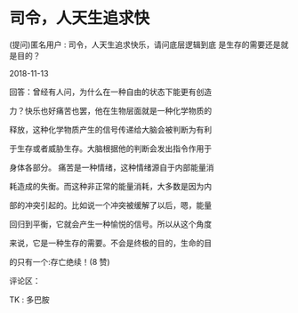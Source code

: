 # 司令，人天生追求快

(提问)匿名用户 : 司令，人天生追求快乐，请问底层逻辑到底 是生存的需要还是就是目的？

2018-11-13

回答：曾经有人问，为什么在一种自由的状态下能更有创造

力？快乐也好痛苦也罢，他在生物层面就是一种化学物质的

释放，这种化学物质产生的信号传递给大脑会被判断为有利

于生存或者威胁生存。大脑根据他的判断会发出指令作用于

身体各部分。 痛苦是一种情绪，这种情绪源自于内部能量消

耗造成的失衡。而这种非正常的能量消耗，大多数是因为内

部的冲突引起的。比如说一个冲突被缓解了以后，嗯，能量

回归到平衡，它就会产生一种愉悦的信号。所以从这个角度

来说，它是一种生存的需要。不会是终极的目的，生命的目

的只有一个:存亡绝续！(8 赞)

评论区：

TK : 多巴胺